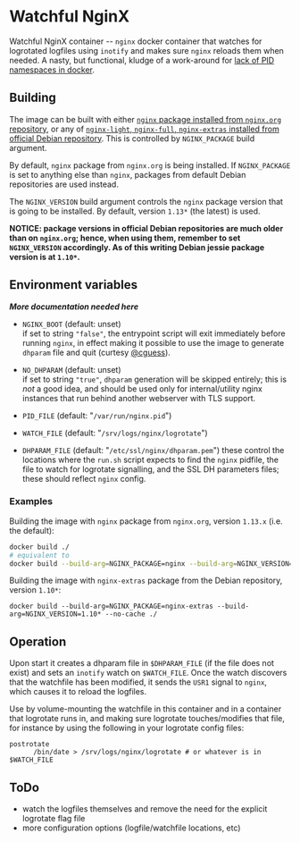 # Watchful NginX

Watchful NginX container -- `nginx` docker container that watches for logrotated logfiles using `inotify` and makes sure `nginx` reloads them when needed. A nasty, but functional, kludge of a work-around for [lack of PID namespaces in docker](https://github.com/docker/docker/issues/10163).

## Building

The image can be built with either [`nginx` package installed from `nginx.org` repository](https://www.nginx.com/resources/wiki/start/topics/tutorials/install/?highlight=packages#official-debian-ubuntu-packages), or any of [`nginx-light`, `nginx-full`, `nginx-extras` installed from official Debian repository](https://wiki.debian.org/Nginx#Recap_of_the_different_modules_in_every_package_.28starting_Squeeze-Backports.29). This is controlled by `NGINX_PACKAGE` build argument.

By default, `nginx` package from `nginx.org` is being installed. If `NGINX_PACKAGE` is set to anything else than `nginx`, packages from default Debian repositories are used instead.

The `NGINX_VERSION` build argument controls the `nginx` package version that is going to be installed. By default, version `1.13*` (the latest) is used.

**NOTICE: package versions in official Debian repositories are much older than on `nginx.org`; hence, when using them, remember to set `NGINX_VERSION` accordingly. As of this writing Debian jessie package version is at `1.10*`.**

## Environment variables

***More documentation needed here***

 - `NGINX_BOOT` (default: unset)  
    if set to string `"false"`, the entrypoint script will exit immediately before running `nginx`, in effect making it possible to use the image to generate `dhparam` file and quit (curtesy [@cguess](https://twitter.com/cguess)).
    
 - `NO_DHPARAM` (default: unset)  
    if set to string `"true"`, `dhparam` generation will be skipped entirely; this is *not* a good idea, and should be used only for internal/utility nginx instances that run behind another webserver with TLS support.
    
 - `PID_FILE` (default: "`/var/run/nginx.pid`")
 - `WATCH_FILE` (default: "`/srv/logs/nginx/logrotate`")
 - `DHPARAM_FILE` (default: "`/etc/ssl/nginx/dhparam.pem`")
    these control the locations where the `run.sh` script expects to find the `nginx` pidfile, the file to watch for logrotate signalling, and the SSL DH parameters files; these should reflect `nginx` config.

### Examples

Building the image with `nginx` package from `nginx.org`, version `1.13.x` (i.e. the default):

```bash
docker build ./
# equivalent to
docker build --build-arg=NGINX_PACKAGE=nginx --build-arg=NGINX_VERSION=1.13* --no-cache ./
```

Building the image with `nginx-extras` package from the Debian repository, version `1.10*`:

```
docker build --build-arg=NGINX_PACKAGE=nginx-extras --build-arg=NGINX_VERSION=1.10* --no-cache ./
```

## Operation

Upon start it creates a dhparam file in `$DHPARAM_FILE` (if the file does not exist) and sets an `inotify` watch on `$WATCH_FILE`. Once the watch discovers that the watchfile has been modified, it sends the `USR1` signal to `nginx`, which causes it to reload the logfiles.

Use by volume-mounting the watchfile in this container and in a container that logrotate runs in, and making sure logrotate touches/modifies that file, for instance by using the following in your logrotate config files:

```
postrotate
      /bin/date > /srv/logs/nginx/logrotate # or whatever is in $WATCH_FILE
```

## ToDo

 - watch the logfiles themselves and remove the need for the explicit logrotate flag file
 - more configuration options (logfile/watchfile locations, etc)

